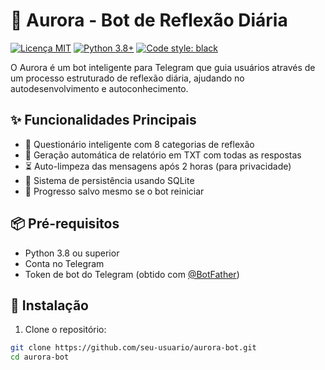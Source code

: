 # 🤖 Aurora - Bot de Reflexão Diária

[![Licença MIT](https://img.shields.io/badge/Licença-MIT-green.svg)](LICENSE)
[![Python 3.8+](https://img.shields.io/badge/Python-3.8%2B-blue.svg)](https://www.python.org/downloads/)
[![Code style: black](https://img.shields.io/badge/code%20style-black-000000.svg)](https://github.com/psf/black)

O Aurora é um bot inteligente para Telegram que guia usuários através de um processo estruturado de reflexão diária, ajudando no autodesenvolvimento e autoconhecimento.

## ✨ Funcionalidades Principais

- 🧠 Questionário inteligente com 8 categorias de reflexão
- 📄 Geração automática de relatório em TXT com todas as respostas
- ⏳ Auto-limpeza das mensagens após 2 horas (para privacidade)
- 💾 Sistema de persistência usando SQLite
- 🔄 Progresso salvo mesmo se o bot reiniciar

## 📦 Pré-requisitos

- Python 3.8 ou superior
- Conta no Telegram
- Token de bot do Telegram (obtido com [@BotFather](https://t.me/BotFather))

## 🚀 Instalação

1. Clone o repositório:
```bash
git clone https://github.com/seu-usuario/aurora-bot.git
cd aurora-bot
